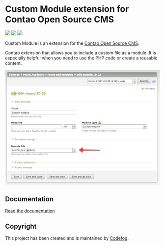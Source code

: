 # Custom Module extension for Contao Open Source CMS

![](https://img.shields.io/packagist/v/codefog/contao-custom_module.svg)
![](https://img.shields.io/packagist/l/codefog/contao-custom_module.svg)
![](https://img.shields.io/packagist/dt/codefog/contao-custom_module.svg)

Custom Module is an extension for the [Contao Open Source CMS](https://contao.org).

Contao extension that allows you to include a custom file as a module. 
It is especially helpful when you need to use the PHP code or create a reusable content.

![](docs/images/preview.png)

## Documentation

[Read the documentation](docs/README.md)

## Copyright

This project has been created and is maintained by [Codefog](https://codefog.pl).
